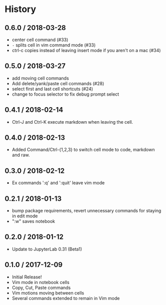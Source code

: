 # History

## 0.6.0 / 2018-03-28

  * center cell command (#33)
  * `-` splits cell in vim command mode (#33)
  * ctrl-c copies instead of leaving insert mode if you aren't on a mac (#34)

## 0.5.0 / 2018-03-27

  * add moving cell commands
  * Add delete/yank/paste cell commands (#28)
  * select first and last cell shortcuts (#24)
  * change to focus selector to fix debug prompt select

## 0.4.1 / 2018-02-14

  * Ctrl-J and Ctrl-K execute markdown when leaving the cell.

## 0.4.0 / 2018-02-13

  * Added Command/Ctrl-{1,2,3} to switch cell mode to code, markdown and raw.

## 0.3.0 / 2018-02-12

  * Ex commands ':q' and ':quit' leave vim mode

## 0.2.1 / 2018-01-13

  * bump package requirements, revert unnecessary commands for staying in edit mode
  * ":w" saves notebook

## 0.2.0 / 2018-01-12

  * Update to JupyterLab 0.31 (Beta1)

## 0.1.0 / 2017-12-09

  * Initial Release!
  * Vim mode in notebook cells
  * Copy, Cut, Paste commands
  * Vim motions moving between cells
  * Several commands extended to remain in Vim mode
